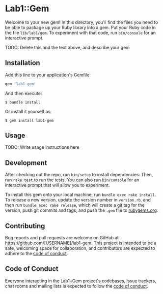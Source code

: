 # Lab1::Gem

Welcome to your new gem! In this directory, you'll find the files you need to be able to package up your Ruby library into a gem. Put your Ruby code in the file `lib/lab1/gem`. To experiment with that code, run `bin/console` for an interactive prompt.

TODO: Delete this and the text above, and describe your gem

## Installation

Add this line to your application's Gemfile:

```ruby
gem 'lab1-gem'
```

And then execute:

    $ bundle install

Or install it yourself as:

    $ gem install lab1-gem

## Usage

TODO: Write usage instructions here

## Development

After checking out the repo, run `bin/setup` to install dependencies. Then, run `rake test` to run the tests. You can also run `bin/console` for an interactive prompt that will allow you to experiment.

To install this gem onto your local machine, run `bundle exec rake install`. To release a new version, update the version number in `version.rb`, and then run `bundle exec rake release`, which will create a git tag for the version, push git commits and tags, and push the `.gem` file to [rubygems.org](https://rubygems.org).

## Contributing

Bug reports and pull requests are welcome on GitHub at https://github.com/[USERNAME]/lab1-gem. This project is intended to be a safe, welcoming space for collaboration, and contributors are expected to adhere to the [code of conduct](https://github.com/[USERNAME]/lab1-gem/blob/master/CODE_OF_CONDUCT.md).


## Code of Conduct

Everyone interacting in the Lab1::Gem project's codebases, issue trackers, chat rooms and mailing lists is expected to follow the [code of conduct](https://github.com/[USERNAME]/lab1-gem/blob/master/CODE_OF_CONDUCT.md).

